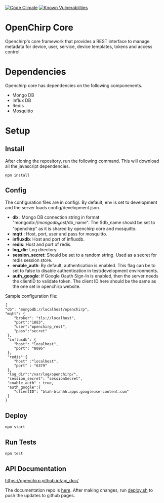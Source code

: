 <!--[![Build Status](https://travis-ci.org/OpenChirp/openchirp_rest.svg?branch=master)](https://travis-ci.org/OpenChirp/openchirp_rest)-->
[![Code Climate](https://codeclimate.com/github/OpenChirp/openchirp_rest/badges/gpa.svg)](https://codeclimate.com/github/OpenChirp/openchirp_rest)
[![Known Vulnerabilities](https://snyk.io/test/github/openchirp/openchirp_rest/badge.svg)](https://snyk.io/test/github/openchirp/openchirp_rest)
# OpenChirp Core
Openchirp's core framework that provides a REST interface to manage metadata for device, user, service, device templates, tokens and access control.

# Dependencies
Openchirp core has dependencies on the following componenents.
* Mongo DB
* Influx DB
* Redis
* Mosquitto

# Setup

## Install
After cloning the repository, run the following command. This will download all the javascript dependencies.
```
npm install
```

## Config
The configuration files are in config/. By default, env is set to development and the server loads config/development.json. 
* **db** : Mongo DB connection string in format "mongodb://$mongodb_host/$db_name". The $db_name should be set to "openchirp" as it is shared by openchirp core and mosquitto.
* **mqtt** : Host, port, user and pass for mosquitto. 
* **influxdb**: Host and port of influxdb.
* **redis**: Host and port of redis.
* **log_dir**: Log directory.
* **session_secret**: Should be set to a random string. Used as a secret for redis session store.
* **enable_auth**: By default, authentication is enabled. This flag can be to set to false to disable authentication in test/development environments.
* **auth_google**: If Google Oauth Sign-In is enabled, then the server needs the clientID to validate token. The client ID here should be the same as the one set in openchirp website.
 
Sample configuration file:

```
{
"db": "mongodb://localhost/openchirp",
"mqtt": {
    "broker": "tls://localhost",
    "port":"1883",
    "user":"openchirp_rest",
    "pass":"secret"
 },
 "influxdb": {
    "host": "localhost",
    "port": "8086"
 },
 "redis":{
    "host" :"localhost",
    "port" : "6379"
 },
 "log_dir":"/var/log/openchirp/",
 "session_secret": "sessionSecret",
 "enable_auth" : true, 
 "auth_google":{
    "clientID": "blah-blahhh.apps.googleusercontent.com"
 }
}
```

## Deploy
```
npm start
```

## Run Tests
```
npm test
```


## API Documentation
https://openchirp.github.io/api_doc/

The documentation repo is [here](https://github.com/OpenChirp/api_doc/tree/master/source/includes). After making changes, run [deploy.sh](https://github.com/OpenChirp/api_doc/blob/master/deploy.sh) to push the updates to github pages.
